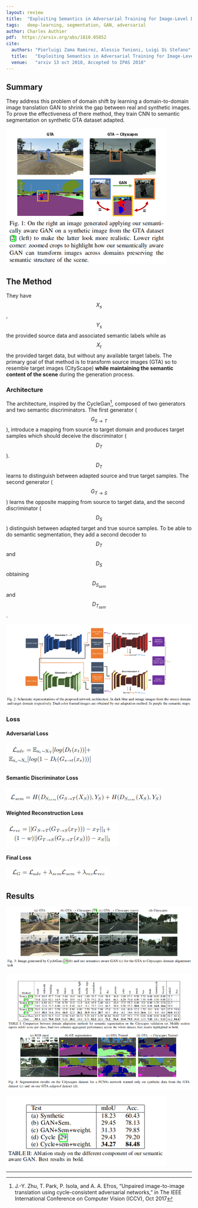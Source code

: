 ```yaml
---
layout: review
title:  "Exploiting Semantics in Adversarial Training for Image-Level Domain Adaptation"
tags:   deep-learning, segmentation, GAN, adversarial
author: Charles Authier
pdf:  https://arxiv.org/abs/1810.05852
cite:
  authors: "Pierluigi Zama Ramirez, Alessio Tonioni, Luigi Di Stefano"
  title:   "Exploiting Semantics in Adversarial Training for Image-Level Domain Adaptation"
  venue:   "arxiv 13 oct 2018, Accepted to IPAS 2018"
---
```


## Summary
They address this problem of domain shift by learning a domain-to-domain image translation GAN to shrink the gap between real and synthetic images.
To prove the effectiveness of there method, they train CNN to semantic segmentation on synthetic GTA dataset adapted.

![](/deep-learning/images/SemanticAdversarialDomainAdaptation/adtapted_dataset.png)

## The Method
They have $$X_s$$, $$Y_s$$ the provided source data and associated semantic labels while as $$X_t$$ the provided target data, but without any available target labels. The primary goal of that method is to transform source images (GTA) so to resemble target images (CityScape) **while maintaining the semantic content of the scene** during the generation process.

### Architecture
The architecture, inspired by the CycleGan[^footnote], composed of two generators and two semantic discriminators. The first generator ($$G_{S\rightarrow T}$$), introduce a mapping from source to target domain and produces target samples which should deceive the discriminator ($$D_T$$). $$D_T$$ learns to distinguish between adapted source and true target samples.
The second generator ($$G_{T\rightarrow S}$$) learns the opposite mapping from source to target data, and the second discriminator ($$D_S$$) distinguish between adapted target and true source samples. To be able to do semantic segmentation, they add a second decoder to $$D_T$$ and $$D_S$$ obtaining $$D_{S_{sem}}$$ and $$D_{T_{sem}}$$.

![](/deep-learning/images/SemanticAdversarialDomainAdaptation/architecture.png)

### Loss
#### Adversarial Loss
![](/deep-learning/images/SemanticAdversarialDomainAdaptation/adversarialloss.png)
#### Semantic Discriminator Loss
![](/deep-learning/images/SemanticAdversarialDomainAdaptation/semanticdescriminatorloss.png)
#### Weighted Reconstruction Loss
![](/deep-learning/images/SemanticAdversarialDomainAdaptation/reconstructionloss.png)
#### Final Loss
![](/deep-learning/images/SemanticAdversarialDomainAdaptation/finalloss.png)


## Results

![](/deep-learning/images/SemanticAdversarialDomainAdaptation/imagesgen.png)

![](/deep-learning/images/SemanticAdversarialDomainAdaptation/resultstable.png)

![](/deep-learning/images/SemanticAdversarialDomainAdaptation/gantable.png)

---

[^footnote]: J.-Y. Zhu, T. Park, P. Isola, and A. A. Efros, “Unpaired image-to-image translation  using  cycle-consistent  adversarial  networks,”  in The IEEE International Conference on Computer Vision (ICCV), Oct 2017
